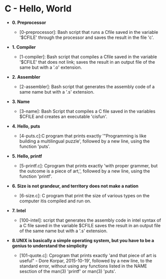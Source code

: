 # C - Hello, World                                                                                                                             


* **0. Preprocessor**                                                                  
  * [0-preprocessor]: Bash script that runs a Cfile saved in the variable '$CFILE' through the processor and saves the result in the file 'c'.         

* **1. Compiler**                                                                      
  * [1-compiler]: Bash script that compiles a Cfile saved in the variable '$CFILE' that does not link; saves the result in an output file of the same but with a '.o' extension.
* **2. Assembler**                                                                    
  * [2-assembler]: Bash script that generates the assembly code of a same name but with a '.s' extension.                                              

* **3. Name**                                                                          
  * [3-name]: Bash Script that compiles a C file saved in the variables $CFILE and creates an executable 'cisfun'.                            

* **4. Hello, puts**                                                                   
  * [4-puts.c]:C program that prints exactly '"Programming is like building a multilingual puzzle', followed by a new line, using the function 'puts'. 

* **5. Hello, printf**                                                               
  * [5-printf.c]: Cprogram that prints exactly 'with proper grammer, but the outcome is a piece of art,', followed by a new line, using the function 'printf'.

* **6. Size is not grandeur, and territory does not make a nation**                
  * [6-size.c]: C program that print the size of various types on the computer itis compiled and run on.                                               

* **7. Intel**                                                                         
  * [100-intel]: script that generates the assembly code in intel syntax of a C file saved in the variable $CFILE saves the result in an output file of the same name but with a '.s' extension. 

* **8.UNIX is basically a simple operating system, but you have to be a genius to understand the simplicity**                                          
  * [101-quote.c]: Cprogram that prints exactly 'and that piece of art is useful" - Dore Korpar, 2015-10-19', followed by a new line, to the standard error, without using any functions listed in the NAME sesction of the man(3) 'printf' or man(3) 'puts'. 
